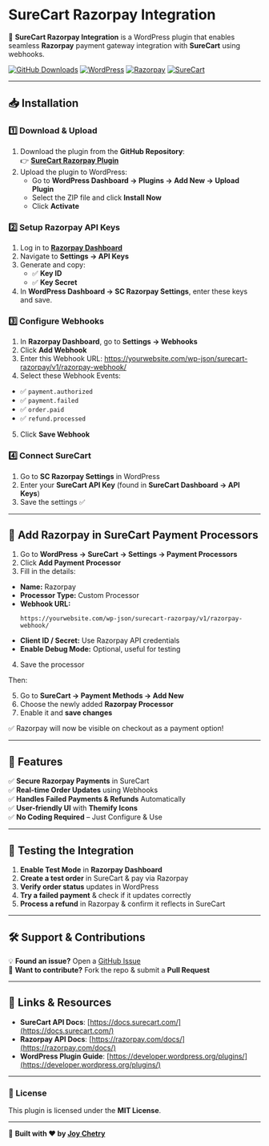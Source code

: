 # SureCart Razorpay Integration

🚀 **SureCart Razorpay Integration** is a WordPress plugin that enables seamless **Razorpay** payment gateway integration with **SureCart** using webhooks.

[![GitHub Downloads](https://img.shields.io/github/downloads/joychetry/surecart-razorpay-integration/total?color=green&label=Downloads)](https://github.com/joychetry/surecart-razorpay-integration/releases)
[![WordPress](https://img.shields.io/badge/WordPress-Compatible-blue)](https://wordpress.org/)
[![Razorpay](https://img.shields.io/badge/Razorpay-Integration-green)](https://razorpay.com/)
[![SureCart](https://img.shields.io/badge/SureCart-Supported-orange)](https://surecart.com/)

---

## 📥 **Installation**

### **1️⃣ Download & Upload**
1. Download the plugin from the **GitHub Repository**:  
   👉 **[SureCart Razorpay Plugin](https://github.com/joychetry/surecart-razorpay-integration/releases/)**
2. Upload the plugin to WordPress:  
   - Go to **WordPress Dashboard → Plugins → Add New → Upload Plugin**  
   - Select the ZIP file and click **Install Now**  
   - Click **Activate**

### **2️⃣ Setup Razorpay API Keys**
1. Log in to **[Razorpay Dashboard](https://dashboard.razorpay.com/)**  
2. Navigate to **Settings → API Keys**  
3. Generate and copy:
   - ✅ **Key ID**
   - ✅ **Key Secret**
4. In **WordPress Dashboard → SC Razorpay Settings**, enter these keys and save.

### **3️⃣ Configure Webhooks**
1. In **Razorpay Dashboard**, go to **Settings → Webhooks**  
2. Click **Add Webhook**  
3. Enter this Webhook URL: https://yourwebsite.com/wp-json/surecart-razorpay/v1/razorpay-webhook/
4. Select these Webhook Events:  
- ✅ `payment.authorized`  
- ✅ `payment.failed`  
- ✅ `order.paid`  
- ✅ `refund.processed`  
5. Click **Save Webhook**

### **4️⃣ Connect SureCart**
1. Go to **SC Razorpay Settings** in WordPress  
2. Enter your **SureCart API Key** (found in **SureCart Dashboard → API Keys**)  
3. Save the settings ✅

---

## 🧾 **Add Razorpay in SureCart Payment Processors**

1. Go to **WordPress → SureCart → Settings → Payment Processors**  
2. Click **Add Payment Processor**  
3. Fill in the details:
- **Name:** Razorpay  
- **Processor Type:** Custom Processor  
- **Webhook URL:**  
  ```
  https://yourwebsite.com/wp-json/surecart-razorpay/v1/razorpay-webhook/
  ```
- **Client ID / Secret:** Use Razorpay API credentials  
- **Enable Debug Mode:** Optional, useful for testing  
4. Save the processor

Then:

5. Go to **SureCart → Payment Methods → Add New**  
6. Choose the newly added **Razorpay Processor**  
7. Enable it and **save changes**

✅ Razorpay will now be visible on checkout as a payment option!

---

## 🎯 **Features**
✅ **Secure Razorpay Payments** in SureCart  
✅ **Real-time Order Updates** using Webhooks  
✅ **Handles Failed Payments & Refunds** Automatically  
✅ **User-friendly UI** with **Themify Icons**  
✅ **No Coding Required** – Just Configure & Use  

---

## 📌 **Testing the Integration**
1. **Enable Test Mode** in **Razorpay Dashboard**  
2. **Create a test order** in SureCart & pay via Razorpay  
3. **Verify order status** updates in WordPress  
4. **Try a failed payment** & check if it updates correctly  
5. **Process a refund** in Razorpay & confirm it reflects in SureCart  

---

## 🛠 **Support & Contributions**
💡 **Found an issue?** Open a [GitHub Issue](https://github.com/joychetry/surecart-razorpay-integration/issues)  
🤝 **Want to contribute?** Fork the repo & submit a **Pull Request**  

---

## 🔗 **Links & Resources**
- **SureCart API Docs**: [https://docs.surecart.com/](https://docs.surecart.com/)  
- **Razorpay API Docs**: [https://razorpay.com/docs/](https://razorpay.com/docs/)  
- **WordPress Plugin Guide**: [https://developer.wordpress.org/plugins/](https://developer.wordpress.org/plugins/)  

---

### **📜 License**
This plugin is licensed under the **MIT License**.  

---

🚀 **Built with ❤️ by [Joy Chetry](https://github.com/joychetry/)**
